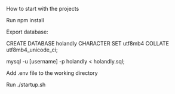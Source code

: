 How to start with the projects

Run npm install

Export database:

  CREATE DATABASE holandly CHARACTER SET utf8mb4 COLLATE utf8mb4_unicode_ci;

  mysql -u [username] -p holandly < holandly.sql;
  
Add .env file to the working directory

Run ./startup.sh